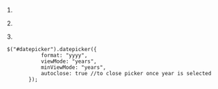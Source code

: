 1. 
 <link href="https://cdnjs.cloudflare.com/ajax/libs/bootstrap-datepicker/1.2.0/css/datepicker.min.css" rel="stylesheet">


2. 

<script src="https://cdnjs.cloudflare.com/ajax/libs/bootstrap-datepicker/1.2.0/js/bootstrap-datepicker.min.js"></script>



3. 
```
 $("#datepicker").datepicker({
            format: "yyyy",
            viewMode: "years",
            minViewMode: "years",
            autoclose: true //to close picker once year is selected
        });
```

